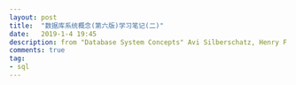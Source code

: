 ```yaml
---
layout: post
title:  "数据库系统概念(第六版)学习笔记(二)"
date:   2019-1-4 19:45
description: from "Database System Concepts" Avi Silberschatz, Henry F. Korth, S. Sudarshan
comments: true
tag:
- sql
---
```


